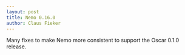 ```yaml
---
layout: post
title: Nemo 0.16.0
author: Claus Fieker
---
```

Many fixes to make Nemo more consistent to support the Oscar 0.1.0 release.
